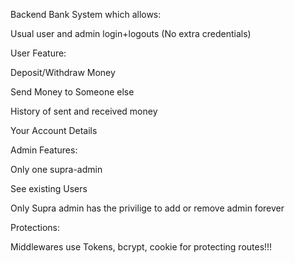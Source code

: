 Backend Bank System which allows:


Usual user and admin login+logouts (No extra credentials)



User Feature:

Deposit/Withdraw Money

Send Money to Someone else

History of sent and received money

Your Account Details


Admin Features:

Only one supra-admin

See existing Users

Only Supra admin has the privilige to add or remove admin forever


Protections:


Middlewares use Tokens, bcrypt, cookie for protecting routes!!!
